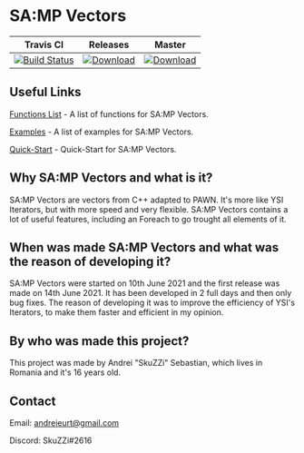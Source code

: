 # SA:MP Vectors

| Travis CI                                                                                                                   | Releases                                                                                                                   | Master                                                                                                                                  |
|-----------------------------------------------------------------------------------------------------------------------------|----------------------------------------------------------------------------------------------------------------------------|--------------------------------------------------------------------------------------------------------------------------------------------------|
| [![Build Status](https://travis-ci.com/skuzzis/pawn-vectors.svg?branch=master)](https://travis-ci.com/skuzzis/pawn-vectors) | [![Download](https://static.kxnrl.com/images/web/buttons/download.png)](https://github.com/skuzzis/pawn-vectors/releases/) | [![Download](https://static.kxnrl.com/images/web/buttons/download.png)](https://github.com/skuzzis/pawn-vectors/archive/refs/heads/master.zip) |

## Useful Links

[Functions List](https://github.com/skuzzis/pawn-vectors/blob/master/pages/natives_list.md) - A list of functions for SA:MP Vectors.

[Examples](https://github.com/skuzzis/pawn-vectors/blob/master/pages/examples.md) - A list of examples for SA:MP Vectors.

[Quick-Start](https://github.com/skuzzis/pawn-vectors/blob/master/pages/quick_start.md) - Quick-Start for SA:MP Vectors.

## Why SA:MP Vectors and what is it?

SA:MP Vectors are vectors from C++ adapted to PAWN. It's more like YSI Iterators, but with more speed and very flexible. SA:MP Vectors contains a lot of useful features, including an Foreach to go trought all elements of it.

## When was made SA:MP Vectors and what was the reason of developing it?

SA:MP Vectors were started on 10th June 2021 and the first release was made on 14th June 2021. It has been developed in 2 full days and then only bug fixes. The reason of developing it was to improve the efficiency of YSI's Iterators, to make them faster and efficient in my opinion.

## By who was made this project?

This project was made by Andrei "SkuZZi" Sebastian, which lives in Romania and it's 16 years old.

## Contact

Email: [andreieurt@gmail.com](mailto:andreieurt@gmail.com)

Discord: SkuZZi#2616
